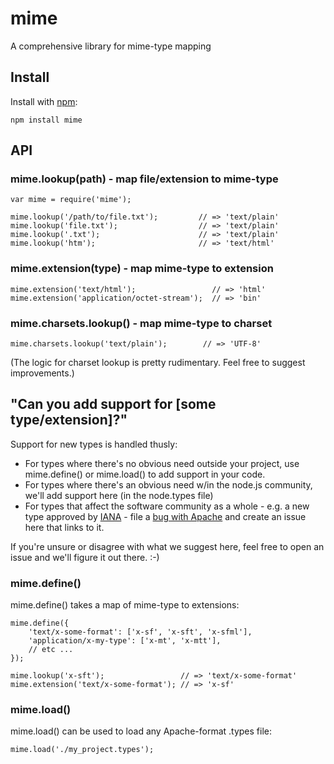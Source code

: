# mime

A comprehensive library for mime-type mapping

## Install

Install with [npm](http://github.com/isaacs/npm):

    npm install mime

## API

### mime.lookup(path) - map file/extension to mime-type

    var mime = require('mime');

    mime.lookup('/path/to/file.txt');         // => 'text/plain'
    mime.lookup('file.txt');                  // => 'text/plain'
    mime.lookup('.txt');                      // => 'text/plain'
    mime.lookup('htm');                       // => 'text/html'

### mime.extension(type) - map mime-type to extension

    mime.extension('text/html');                 // => 'html'
    mime.extension('application/octet-stream');  // => 'bin'

### mime.charsets.lookup() - map mime-type to charset

    mime.charsets.lookup('text/plain');        // => 'UTF-8'

(The logic for charset lookup is pretty rudimentary.  Feel free to suggest improvements.)

## "Can you add support for [some type/extension]?"

Support for new types is handled thusly:

  * For types where there's no obvious need outside your project, use mime.define() or mime.load() to add support in your code.
  * For types where there's an obvious need w/in the node.js community, we'll add support here (in the node.types file)
  * For types that affect the software community as a whole - e.g. a new type approved by [IANA](http://www.iana.org/assignments/media-types/) - file a [bug with Apache](http://httpd.apache.org/bug_report.html) and create an issue here that links to it.

If you're unsure or disagree with what we suggest here, feel free to open an issue and we'll figure it out there. :-)

### mime.define()

mime.define() takes a map of mime-type to extensions:

    mime.define({
        'text/x-some-format': ['x-sf', 'x-sft', 'x-sfml'],
        'application/x-my-type': ['x-mt', 'x-mtt'],
        // etc ...
    });

    mime.lookup('x-sft');                 // => 'text/x-some-format'
    mime.extension('text/x-some-format'); // => 'x-sf'

### mime.load()

mime.load() can be used to load any Apache-format .types file:

    mime.load('./my_project.types');
